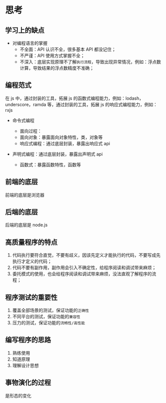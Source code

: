 # 思考

## 学习上的缺点

- 对编程语言的掌握
  - 不全面：API 认识不全，很多基本 API 都没记住；
  - 不严谨：API 使用方式掌握不全；
  - 不深入：底层实现原理不了解`执行流程`，导致出现异常情况，例如：浮点数计算，导致结果的浮点数精度不准确；

## 编程范式

在 js 中，通过封装的工具，拓展 js 的函数式编程能力，例如：lodash，underscore，ramda 等，通过封装的工具，拓展 js 的响应式编程能力，例如：rxjs

- 命令式编程

  - 面向过程：
  - 面向对象：暴露面向对象特性，类，对象等
  - 响应式编程：通过底层封装，暴露出响应式 api

- 声明式编程：通过底层封装，暴露出声明式 api
  - 函数式：暴露函数特性，函数等

## 前端的底层

前端的底层是浏览器

## 后端的底层

后端的底层是 node.js

## 高质量程序的特点

1. 代码执行要符合直觉，不要有歧义，因该先定义才能执行的代码，不要写成先执行才定义的代码；
2. 代码不要有副作用，副作用会引入不确定性，给程序阅读和调试带来麻烦；
3. 委托模式的使用，也会给程序阅读和调试带来麻烦，没法直观了解程序的流程；

## 程序测试的重要性

1. 覆盖全部场景的测试，保证功能的`正确性`
2. 不同平台的测试，保证功能的`兼容性`
3. 压力的测试，保证功能的`流畅性/高性能`

## 编写程序的思路

1. 熟练使用
2. 知道原理
3. 理解设计思想

## 事物演化的过程

是形态的变化
